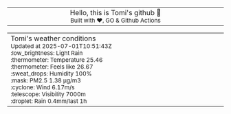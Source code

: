 
<div align="center">
<table>
<tbody>
<td align="center">
<img width="2000" height="0"><br>
Hello, this is Tomi's github 👋<br>
<sup>Built with ❤️, GO & Github Actions</sup><br>
<img width="2000" height="0">
</td>
</tbody>
</table>
</div>
<table>
<tbody>
<td align="left">
<img width="2000" height="0"><br>
Tomi's weather conditions<br>
<sup>Updated at 2025-07-01T10:51:43Z</sup><br>
<sup>:low_brightness: Light Rain</sup><br>
<sup>:thermometer: Temperature 25.46 </sup><br>
<sup>:thermometer: Feels like 26.67</sup><br>
<sup>:sweat_drops: Humidity 100%</sup><br>
<sup>:mask: PM2.5 1.38 μg/m3</sup><br>
<sup>:cyclone: Wind 6.17m/s </sup><br>
<sup>:telescope: Visibility 7000m </sup><br>
<sup>:droplet: Rain 0.4mm/last 1h </sup><br>
<img width="2000" height="0">
</td>
<td align="left">
<img width="2000" height="0"><br>
<br>
<img width="2000" height="0">
</td>
</tbody>
</table>
</div>
    